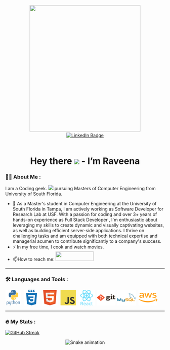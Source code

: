 <div id="header" align="center">
  <img
    src="https://media.giphy.com/media/YnS7j9pwnECXLMrI4t/giphy.gif"
    width="350pt"
    height="400pt"
  />

  <div id="badges">
    <a href="https://www.linkedin.com/in/raveenaginjala-usf/">
      <img
        src="https://img.shields.io/badge/LinkedIn-blue?style=for-the-badge&logo=linkedin&logoColor=white"
        alt="LinkedIn Badge"
      />
    </a>
  </div>
  <img
    src="https://komarev.com/ghpvc/?username=Asrst&style=flat-square&color=blue"
    alt=""
  />
  <h1>
    Hey there
    <img
      src="https://media.giphy.com/media/hvRJCLFzcasrR4ia7z/giphy.gif"
      width="30px"
    />
    - I’m Raveena
  </h1>
</div>

### :woman_technologist: About Me :

I am a Coding geek. <img src="https://media.giphy.com/media/WUlplcMpOCEmTGBtBW/giphy.gif" width="30"> pursuing Masters of Computer Engineering from University of South Florida.

- :telescope: As a Master's student in Computer Engineering at the University of South Florida in Tampa, I am actively working as Software Developer for  Research Lab at USF. With a passion for coding and over 3+ years of hands-on experience as Full Stack Developer , I'm enthusiastic about leveraging my skills to create dynamic and visually captivating websites, as well as building efficient server-side applications. I thrive on challenging tasks and am equipped with both technical expertise and managerial acumen to contribute significantly to a company's success.
- :zap: In my free time, I cook and watch movies.
- :mailbox:How to reach me: <a href="https://www.linkedin.com/in/raveenaginjala-usf/" target="_blank"><img src="https://img.shields.io/badge/-LinkedIn-%230077B5?style=for-the-badge&logo=linkedin&logoColor=white" target="_blank" width="120" height="30" ></a> 
---

### :hammer_and_wrench: Languages and Tools :
<div>
  <img src="https://github.com/devicons/devicon/blob/master/icons/python/python-original-wordmark.svg" title="Python" alt="Python" width="50" height="50"/>&nbsp;
  <img src="https://github.com/devicons/devicon/blob/master/icons/css3/css3-plain-wordmark.svg"  title="CSS3" alt="CSS" width="50" height="50"/>&nbsp;
  <img src="https://github.com/devicons/devicon/blob/master/icons/html5/html5-original.svg" title="HTML5" alt="HTML" width="50" height="50"/>&nbsp;   
  <img src="https://github.com/devicons/devicon/blob/master/icons/javascript/javascript-original.svg" title="javascript" alt="R" width="50" height="50"/>&nbsp;
  <img src="https://github.com/devicons/devicon/blob/master/icons/react/react-original-wordmark.svg" title="react" alt="TensorFlow" width="50" height="50"/>&nbsp;
  <img src="https://github.com/devicons/devicon/blob/master/icons/git/git-original-wordmark.svg"  fill="red" title="Git" alt="Git" width="60" height="50"/>
  <img src="https://github.com/devicons/devicon/blob/master/icons/mysql/mysql-original-wordmark.svg" title="MySQL"  alt="MySQL" width="60" height="50" />&nbsp;
  <img src="https://github.com/devicons/devicon/blob/master/icons/amazonwebservices/amazonwebservices-plain-wordmark.svg" title="AWS" alt="AWS" width="60" height="50"/>&nbsp;
  
  
  ---

### :fire: My Stats :
[![GitHub Streak](https://streak-stats.demolab.com/?user=RaveenaReddyGinjala)](https://git.io/streak-stats)


<div align="center">

  ![Snake animation](https://github.com/danielbped/danielbped/blob/output/github-contribution-grid-snake.svg)
  
</div>



<!---
RaveenaReddyGinjala/RaveenaReddyGinjala/ is a ✨ special ✨ repository because its `README.md` (this file) appears on your GitHub profile.
You can click the Preview link to take a look at your changes.
--->
